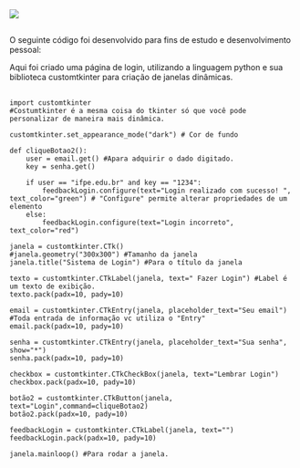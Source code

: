 
<img src="https://encrypted-tbn0.gstatic.com/images?q=tbn:ANd9GcRvj-nSZev-z_mo4w5RLXfc2OI5WCWNSRB5aPNuyq4D815WK3AkhMhWiRiT&s=10"/>

##

O seguinte código foi desenvolvido para fins de estudo e desenvolvimento pessoal:

Aqui foi criado uma página de login, utilizando a linguagem python e sua biblioteca customtkinter para criação de janelas dinâmicas. 

##
    
    import customtkinter 
    #Costumtkinter é a mesma coisa do tkinter só que você pode personalizar de maneira mais dinâmica.
    
    customtkinter.set_appearance_mode("dark") # Cor de fundo
    
    def cliqueBotao2():
        user = email.get() #Apara adquirir o dado digitado.
        key = senha.get()
    
        if user == "ifpe.edu.br" and key == "1234":
            feedbackLogin.configure(text="Login realizado com sucesso! ", text_color="green") # "Configure" permite alterar propriedades de um elemento
        else:
            feedbackLogin.configure(text="Login incorreto", text_color="red")
    
    janela = customtkinter.CTk()
    #janela.geometry("300x300") #Tamanho da janela
    janela.title("Sistema de Login") #Para o título da janela
    
    texto = customtkinter.CTkLabel(janela, text=" Fazer Login") #Label é um texto de exibição.
    texto.pack(padx=10, pady=10)
    
    email = customtkinter.CTkEntry(janela, placeholder_text="Seu email") #Toda entrada de informação vc utiliza o "Entry"
    email.pack(padx=10, pady=10)
    
    senha = customtkinter.CTkEntry(janela, placeholder_text="Sua senha", show="*")
    senha.pack(padx=10, pady=10)
    
    checkbox = customtkinter.CTkCheckBox(janela, text="Lembrar Login")
    checkbox.pack(padx=10, pady=10)
    
    botão2 = customtkinter.CTkButton(janela, text="Login",command=cliqueBotao2)
    botão2.pack(padx=10, pady=10)
    
    feedbackLogin = customtkinter.CTkLabel(janela, text="")
    feedbackLogin.pack(padx=10, pady=10)
    
    janela.mainloop() #Para rodar a janela. 


##
